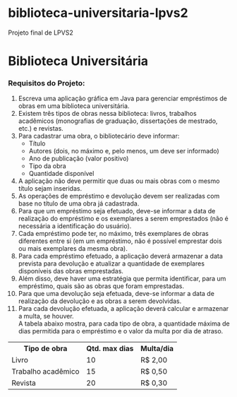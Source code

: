 # biblioteca-universitaria-lpvs2
Projeto final de LPVS2
<h1>Biblioteca Universitária</h1>

<h3>Requisitos do Projeto:</h3>
<ol>
  <li>Escreva uma aplicação gráfica em Java para gerenciar empréstimos de obras em uma biblioteca universitária.</li>
  <li>Existem três tipos de obras nessa biblioteca: livros, trabalhos acadêmicos (monografias de graduação, dissertações de mestrado, etc.) e revistas.</li>
  <li>Para cadastrar uma obra, o bibliotecário deve informar:
    <ul>
      <li>Título</li>
      <li>Autores (dois, no máximo e, pelo menos, um deve ser informado)</li>
      <li>Ano de publicação (valor positivo)</li>
      <li>Tipo da obra</li>
      <li>Quantidade disponível</li>
    </ul>
  </li>
  <li>A aplicação não deve permitir que duas ou mais obras com o mesmo título sejam inseridas.</li>
  <li>As operações de empréstimo e devolução devem ser realizadas com base no título de uma obra já cadastrada.</li>
  <li>Para que um empréstimo seja efetuado, deve-se informar a data de realização do empréstimo e os exemplares a serem emprestados (não é necessária a identificação do usuário).</li>
  <li>Cada empréstimo pode ter, no máximo, três exemplares de obras diferentes entre si (em um empréstimo, não é possível emprestar dois ou mais exemplares da mesma obra).</li>
  <li>Para cada empréstimo efetuado, a aplicação deverá armazenar a data prevista para devolução e atualizar a quantidade de exemplares disponíveis das obras emprestadas.</li>
  <li>Além disso, deve haver uma estratégia que permita identificar, para um empréstimo, quais são as obras que foram emprestadas.</li>
  <li>Para que uma devolução seja efetuada, deve-se informar a data de realização da devolução e as obras a serem devolvidas.</li>
  <li>Para cada devolução efetuada, a aplicação deverá calcular e armazenar a multa, se houver.<br>A tabela abaixo mostra, para cada tipo de obra, a quantidade máxima de dias permitida para o empréstimo e o valor da multa por dia de atraso.</li>
</ol>

<table>
  <tr>
    <th>Tipo de obra</th>
    <th>Qtd. max dias</th>
    <th>Multa/dia</th>
  </tr>
  <tr>
    <td>Livro</td>
    <td>10</td>
    <td>R$ 2,00</td>
  </tr>
  <tr>
    <td>Trabalho acadêmico</td>
    <td>15</td>
    <td>R$ 0,50</td>
  </tr>
  <tr>
    <td>Revista</td>
    <td>20</td>
    <td>R$ 0,30</td>
  </tr>
</table>
